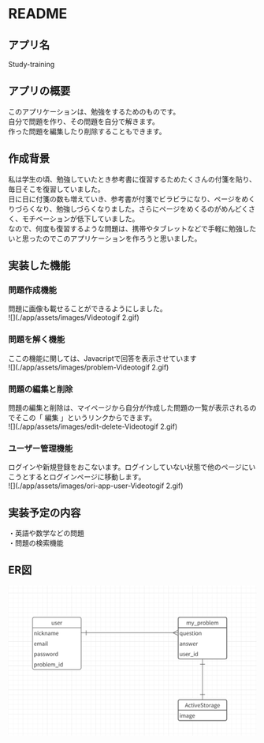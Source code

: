 # README

## アプリ名
Study-training

## アプリの概要
このアプリケーションは、勉強をするためのものです。  
自分で問題を作り、その問題を自分で解きます。  
作った問題を編集したり削除することもできます。

## 作成背景  
私は学生の頃、勉強していたとき参考書に復習するためたくさんの付箋を貼り、毎日そこを復習していました。  
日に日に付箋の数も増えていき、参考書が付箋でビラビラになり、ページをめくりづらくなり、勉強しづらくなりました。さらにページをめくるのがめんどくさく、モチベーションが低下していました。  
なので、何度も復習するような問題は、携帯やタブレットなどで手軽に勉強したいと思ったのでこのアプリケーションを作ろうと思いました。  

## 実装した機能  
  
### 問題作成機能  
問題に画像も載せることができるようにしました。  
![](./app/assets/images/Videotogif 2.gif)
  
### 問題を解く機能
ここの機能に関しては、Javacriptで回答を表示させています  
![](./app/assets/images/problem-Videotogif 2.gif)
  
### 問題の編集と削除
問題の編集と削除は、マイページから自分が作成した問題の一覧が表示されるのでそこの「 編集 」というリンクからできます。  
![](./app/assets/images/edit-delete-Videotogif 2.gif)
  
### ユーザー管理機能
ログインや新規登録をおこないます。ログインしていない状態で他のページにいこうとするとログインページに移動します。  
![](./app/assets/images/ori-app-user-Videotogif 2.gif)
  
## 実装予定の内容
・英語や数学などの問題  
・問題の検索機能

## ER図  
![](./app/assets/images/image2f7a4111e13f791ae07942afa9176f53.png)
